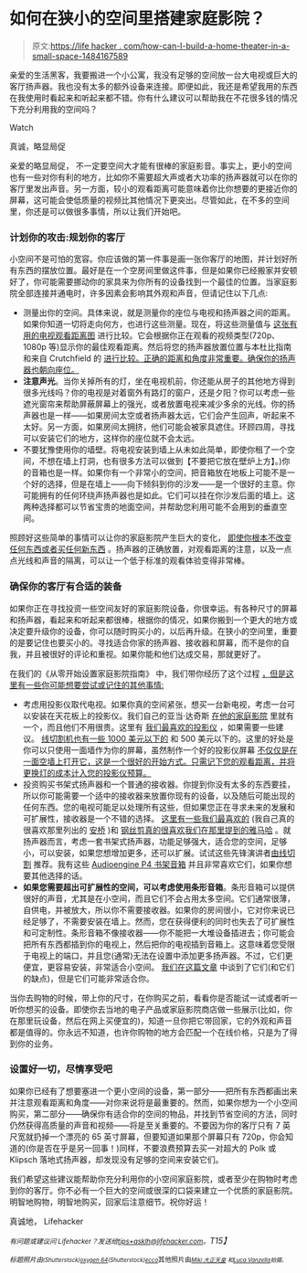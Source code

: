 # 如何在狭小的空间里搭建家庭影院？

> 原文:[https://life hacker . com/how-can-I-build-a-home-theater-in-a-small-space-1484167589](https://lifehacker.com/how-can-i-build-a-home-theater-in-a-small-space-1484167589)

亲爱的生活黑客，我要搬进一个小公寓，我没有足够的空间放一台大电视或巨大的客厅扬声器。我也没有太多的额外设备来连接。即便如此，我还是希望我用的东西在我使用时看起来和听起来都不错。你有什么建议可以帮助我在不花很多钱的情况下充分利用我的空间吗？

Watch

真诚，略显局促

亲爱的略显局促，
不一定要空间大才能有很棒的家庭影音。事实上，更小的空间也有一些对你有利的地方，比如你不需要超大声或者大功率的扬声器就可以在你的客厅里发出声音。另一方面，较小的观看距离可能意味着你比你想要的更接近你的屏幕，这可能会使低质量的视频比其他情况下更突出。尽管如此，在不多的空间里，你还是可以做很多事情，所以让我们开始吧。

### 计划你的攻击:规划你的客厅

小空间不是可怕的宽容。你应该做的第一件事是画一张你客厅的地图，并计划好所有东西的摆放位置。最好是在一个空房间里做这件事，但是如果你已经搬家并安顿好了，你可能需要挪动你的家具来为你所有的设备找到一个最佳的位置。当家庭影院全部连接并通电时，许多因素会影响其外观和声音，但请记住以下几点:

*   测量出你的空间。具体来说，就是测量你的座位与电视和扬声器之间的距离。如果你知道一切将走向何方，也进行这些测量。现在，将这些测量值与 [这张有用的电视观看距离图](http://carltonbale.com/1080p-does-matter/) 进行比较。它会根据你正在观看的视频类型(720p、1080p 等)显示你的最佳观看距离。然后将您的扬声器放置位置与本杜比指南 和来自 Crutchfield 的 [进行比较。正确的距离和角度非常重要。确保你的扬声器也朝向座位。](http://www.crutchfield.com/S-Xj3a5MW9XGx/learn/learningcenter/home/speaker_placement.html)
*   **注意声光**。当你关掉所有的灯，坐在电视机前，你还能从房子的其他地方得到很多光线吗？你的电视是对着窗外有路灯的窗户，还是夕阳？你可以考虑一些遮光窗帘来帮助屏蔽屏幕上的强光，或者放置电视来减少多余的光线。你的扬声器也是一样——如果房间太空或者扬声器太远，它们会产生回声，听起来不太好。另一方面，如果房间太拥挤，他们可能会被家具遮住。环顾四周，寻找可以安装它们的地方，这样你的座位就不会太远。
*   不要犹豫使用你的墙壁。将电视安装到墙上从未如此简单，即使你租了一个空间，不想在墙上打洞，也有很多方法可以做到【不要把它放在壁炉上方】。)你的音箱也是一样。如果你有一个非常小的空间，把音箱放在地板上可能不是一个好的选择，但是在墙上——向下倾斜到你的沙发——是一个很好的主意。你可能拥有的任何环绕声扬声器也是如此。它们可以挂在你沙发后面的墙上。这两种选择都可以节省宝贵的地面空间，并帮助您利用可能不会用到的垂直空间。

照顾好这些简单的事情可以让你的家庭影院产生巨大的变化， [即使你根本不改变任何东西或者买任何新东西](https://lifehacker.com/how-to-get-more-from-your-home-theater-without-paying-a-5774324) 。扬声器的正确放置，对观看距离的注意，以及一点点光线和声音的隔离，可以让一个低于标准的观看体验变得非常棒。

### 确保你的客厅有合适的装备

如果你正在寻找投资一些空间友好的家庭影院设备，你很幸运。有各种尺寸的屏幕和扬声器，看起来和听起来都很棒，根据你的情况，如果你搬到一个更大的地方或决定要升级你的设备，你可以随时购买小的，以后再升级。在狭小的空间里，重要的是要记住也要买小的。寻找适合你家的扬声器、接收器和屏幕，而不是你的自我，并且被很好的评论和重视。如果你能和他们达成交易，那就更好了。

在我们的《从零开始设置家庭影院指南》 中，我们带你经历了这个过程 [，但是这里有一些你可能想要尝试或记住的其他事情:](https://lifehacker.com/how-to-build-your-first-home-theater-from-nothing-474775110)

*   考虑用投影仪取代电视。如果你真的空间紧张，想买一台新电视，考虑一台可以安装在天花板上的投影仪。我们自己的亚当·达奇斯 [在他的家庭影院](http://lifehacker.com/how-to-put-a-movie-theater-in-your-home-on-the-cheap-5926235) 里就有一个，而且他们不用很贵。这里有 [我们最喜欢的投影仪](http://lifehacker.com/five-best-home-theater-projectors-682585940) ，如果需要一些建议。 [线切割机也有一些 1000 美元以下的](http://thewirecutter.com/leaderboard/projectors/) 和 500 美元以下的。这里的好处是你可以只使用一面墙作为你的屏幕，虽然制作一个好的投影仪屏幕 [不仅仅是在一面空墙上打开它，这是一个很好的开始方式。只需记下您的观看距离，并将更换灯的成本计入您的投影仪预算。](http://lifehacker.com/turn-your-wall-into-an-awesome-diy-projector-screen-for-5942412)
*   投资购买书架式扬声器和一个普通的接收器。你提到你没有太多的东西要挂，所以你可能需要一个适中的接收器来放置你现有的设备，以及随后可能出现的任何东西。您的电视可能足以处理所有这些，但如果您正在寻求未来的发展和可扩展性，接收器是一个不错的选择。 [这里有一些我们最喜欢的](http://lifehacker.com/five-best-a-v-receivers-5986358) (我自己真的很喜欢那里列出的 [安桥](http://www.amazon.com/Onkyo-TX-NR414-5-1-Channel-Network-Receiver/dp/B0077V88YU/?asc_campaign=InlineText&asc_refurl=https://lifehacker.com/how-can-i-build-a-home-theater-in-a-small-space-1484167589&asc_source=&tag=kinjalifehackerlink-20) )和 [钢丝剪真的很喜欢我们在那里提到的雅马哈](http://thewirecutter.com/reviews/the-best-receiver/) 。就扬声器而言，考虑一套书架式扬声器，功能足够强大，适合您的空间，足够小，可以安装，如果您想增加更多，还可以扩展。试试这些先锋演讲者[由线切割](http://thewirecutter.com/reviews/a-great-bookshelf-speaker/) 推荐。我有这些 [Audioengine P4 书架音箱](http://www.amazon.com/Audioengine-Premium-Passive-Bookshelf-Speaker/?asc_campaign=InlineText&asc_refurl=https://lifehacker.com/how-can-i-build-a-home-theater-in-a-small-space-1484167589&asc_source=&tag=kinjalifehackerlink-20) 并且非常喜欢它们，如果你想要其他选择的话。
*   **如果您需要超出可扩展性的空间，可以考虑使用条形音箱**。条形音箱可以提供很好的声音，尤其是在小空间，而且它们不会占用太多空间。它们通常很薄，自供电，并被放大，所以你不需要接收器。如果你的房间很小，它对你来说已经足够了，不需要安装在墙上。然而，您在获得便利的同时也失去了可扩展性和可定制性。条形音箱不像接收器——你不能把一大堆设备插进去；你可能会把所有东西都插到你的电视上，然后把你的电视插到音箱上。这意味着您受限于电视上的端口，并且您(通常)无法在设置中添加更多扬声器。不过，它们更便宜，更容易安装，非常适合小空间。 [我们在这篇文章](https://lifehacker.com/how-to-build-your-first-home-theater-from-nothing-474775110) 中谈到了它们(和它们的缺点)，但是它们可能非常适合你。

当你去购物的时候，带上你的尺寸，在你购买之前，看看你是否能试一试或者听一听你想买的设备。即使你去当地的电子产品或家庭影院商店做一些展示(比如，你在那里玩设备，然后在网上买便宜的)，知道一旦你把它带回家，它的外观和声音都是值得的。你永远不知道，也许你购物的地方会匹配一个在线价格，只是为了得到你的业务。

### 设置好一切，尽情享受吧

如果你已经有了想要塞进一个更小空间的设备，第一部分——把所有东西都画出来并注意观看距离和角度——对你来说将是最重要的。然而，如果你想为一个小空间购买，第二部分——确保你有适合你的空间的物品，并找到节省空间的方法，同时仍然获得高质量的声音和视频——将是至关重要的。不要因为你的客厅只有 7 英尺宽就扔掉一个漂亮的 65 英寸屏幕，但要知道如果那个屏幕只有 720p，你会知道的(你是否在乎是另一回事！)同样，不要浪费预算去买一对超大的 Polk 或 Klipsch 落地式扬声器，却发现没有足够的空间来安装它们。

我们希望这些建议能帮助你充分利用你的小空间家庭影院，或者至少在购物时考虑到你的客厅。你不必有一个巨大的空间或很深的口袋来建立一个优质的家庭影院。明智地购物，明智地购买，回家后注意细节。祝你好运！

真诚地，
Lifehacker

*<small>有问题或建议问 Lifehacker？发送给</small>*[*<small>tips+asklh@lifehacker.com</small>*](mailto:tips+asklh@lifehacker.com)*<small>。</small>T15】*

*<small>标题照片由</small>*[*<small></small>*](http://www.shutterstock.com/pic.mhtml?id=26633056&src=id)<small>*<small>(Shutterstock)</small>*[*<small>oxygen 64</small>*](http://www.shutterstock.com/pic.mhtml?id=75261145&src=id)*<small>(Shutterstock)</small>*[*<small>ecco</small>*](http://lifehacker.com/www.shutterstock.com/pic.mhtml?id=130297667&src=id)其他照片由[*<small>Miki 大正天皇</small>*](http://www.flickr.com/photos/mujitra/3140617044/) *<small>和</small>*[*<small>Luca Vanzella</small>*](http://www.flickr.com/photos/vanz/4340634676/)*<small>拍摄。</small>*</small> 

<small></small>